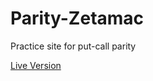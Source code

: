 # Parity-Zetamac
Practice site for put-call parity

[Live Version](https://parity-zetamac.herokuapp.com)
